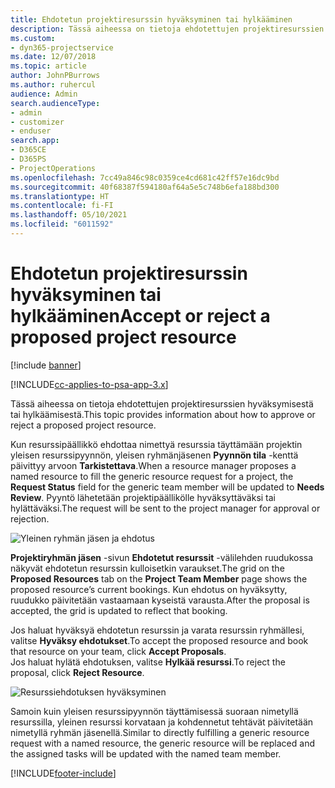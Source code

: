 ```yaml
---
title: Ehdotetun projektiresurssin hyväksyminen tai hylkääminen
description: Tässä aiheessa on tietoja ehdotettujen projektiresurssien hyväksymisestä tai hylkäämisestä.
ms.custom:
- dyn365-projectservice
ms.date: 12/07/2018
ms.topic: article
author: JohnPBurrows
ms.author: ruhercul
audience: Admin
search.audienceType:
- admin
- customizer
- enduser
search.app:
- D365CE
- D365PS
- ProjectOperations
ms.openlocfilehash: 7cc49a846c98c0359ce4cd681c42ff57e16dc9bd
ms.sourcegitcommit: 40f68387f594180af64a5e5c748b6efa188bd300
ms.translationtype: HT
ms.contentlocale: fi-FI
ms.lasthandoff: 05/10/2021
ms.locfileid: "6011592"
---
```

# <a name="accept-or-reject-a-proposed-project-resource"></a><span data-ttu-id="04e16-103">Ehdotetun projektiresurssin hyväksyminen tai hylkääminen</span><span class="sxs-lookup"><span data-stu-id="04e16-103">Accept or reject a proposed project resource</span></span>

[!include [banner](../includes/psa-now-project-operations.md)]

[!INCLUDE[cc-applies-to-psa-app-3.x](../includes/cc-applies-to-psa-app-3x.md)]

<span data-ttu-id="04e16-104">Tässä aiheessa on tietoja ehdotettujen projektiresurssien hyväksymisestä tai hylkäämisestä.</span><span class="sxs-lookup"><span data-stu-id="04e16-104">This topic provides information about how to approve or reject a proposed project resource.</span></span>

<span data-ttu-id="04e16-105">Kun resurssipäällikkö ehdottaa nimettyä resurssia täyttämään projektin yleisen resurssipyynnön, yleisen ryhmänjäsenen **Pyynnön tila** -kenttä päivittyy arvoon **Tarkistettava**.</span><span class="sxs-lookup"><span data-stu-id="04e16-105">When a resource manager proposes a named resource to fill the generic resource request for a project, the **Request Status** field for the generic team member will be updated to **Needs Review**.</span></span> <span data-ttu-id="04e16-106">Pyyntö lähetetään projektipäällikölle hyväksyttäväksi tai hylättäväksi.</span><span class="sxs-lookup"><span data-stu-id="04e16-106">The request will be sent to the project manager for approval or rejection.</span></span>

![Yleinen ryhmän jäsen ja ehdotus](media/RM-how-to-19.png)

<span data-ttu-id="04e16-108">**Projektiryhmän jäsen** -sivun **Ehdotetut resurssit** -välilehden ruudukossa näkyvät ehdotetun resurssin kulloisetkin varaukset.</span><span class="sxs-lookup"><span data-stu-id="04e16-108">The grid on the **Proposed Resources** tab on the **Project Team Member** page shows the proposed resource’s current bookings.</span></span> <span data-ttu-id="04e16-109">Kun ehdotus on hyväksytty, ruudukko päivitetään vastaamaan kyseistä varausta.</span><span class="sxs-lookup"><span data-stu-id="04e16-109">After the proposal is accepted, the grid is updated to reflect that booking.</span></span> 

<span data-ttu-id="04e16-110">Jos haluat hyväksyä ehdotetun resurssin ja varata resurssin ryhmällesi, valitse **Hyväksy ehdotukset**.</span><span class="sxs-lookup"><span data-stu-id="04e16-110">To accept the proposed resource and book that resource on your team, click **Accept Proposals**.</span></span>  
<span data-ttu-id="04e16-111">Jos haluat hylätä ehdotuksen, valitse **Hylkää resurssi**.</span><span class="sxs-lookup"><span data-stu-id="04e16-111">To reject the proposal, click **Reject Resource**.</span></span>

![Resurssiehdotuksen hyväksyminen](media/RM-how-to-20.png) 

<span data-ttu-id="04e16-113">Samoin kuin yleisen resurssipyynnön täyttämisessä suoraan nimetyllä resurssilla, yleinen resurssi korvataan ja kohdennetut tehtävät päivitetään nimetyllä ryhmän jäsenellä.</span><span class="sxs-lookup"><span data-stu-id="04e16-113">Similar to directly fulfilling a generic resource request with a named resource, the generic resource will be replaced and the assigned tasks will be updated with the named team member.</span></span>


[!INCLUDE[footer-include](../includes/footer-banner.md)]